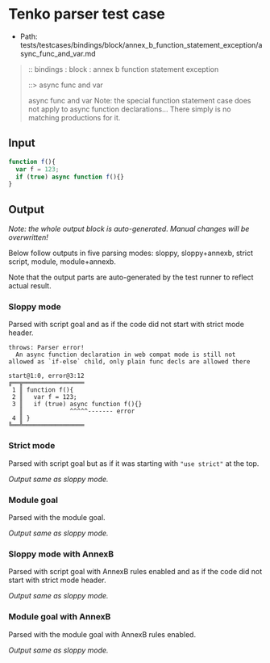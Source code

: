# Tenko parser test case

- Path: tests/testcases/bindings/block/annex_b_function_statement_exception/async_func_and_var.md

> :: bindings : block : annex b function statement exception
>
> ::> async func and var
>
>async func and var
Note: the special function statement case does not apply to async function declarations... There simply is no matching productions for it.


## Input

`````js
function f(){
  var f = 123;
  if (true) async function f(){}
}
`````

## Output

_Note: the whole output block is auto-generated. Manual changes will be overwritten!_

Below follow outputs in five parsing modes: sloppy, sloppy+annexb, strict script, module, module+annexb.

Note that the output parts are auto-generated by the test runner to reflect actual result.

### Sloppy mode

Parsed with script goal and as if the code did not start with strict mode header.

`````
throws: Parser error!
  An async function declaration in web compat mode is still not allowed as `if-else` child, only plain func decls are allowed there

start@1:0, error@3:12
╔══╦═════════════════
 1 ║ function f(){
 2 ║   var f = 123;
 3 ║   if (true) async function f(){}
   ║             ^^^^^------- error
 4 ║ }
╚══╩═════════════════

`````

### Strict mode

Parsed with script goal but as if it was starting with `"use strict"` at the top.

_Output same as sloppy mode._

### Module goal

Parsed with the module goal.

_Output same as sloppy mode._

### Sloppy mode with AnnexB

Parsed with script goal with AnnexB rules enabled and as if the code did not start with strict mode header.

_Output same as sloppy mode._

### Module goal with AnnexB

Parsed with the module goal with AnnexB rules enabled.

_Output same as sloppy mode._

